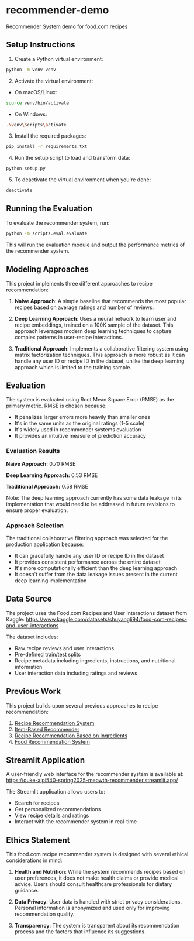 # recommender-demo
Recommender System demo for food.com recipes

## Setup Instructions

1. Create a Python virtual environment:
```bash
python -m venv venv
```

2. Activate the virtual environment:
- On macOS/Linux:
```bash
source venv/bin/activate
```
- On Windows:
```bash
.\venv\Scripts\activate
```

3. Install the required packages:
```bash
pip install -r requirements.txt
```

4. Run the setup script to load and transform data:
```bash
python setup.py
```

5. To deactivate the virtual environment when you're done:
```bash
deactivate
```

## Running the Evaluation

To evaluate the recommender system, run:
```bash
python -m scripts.eval.evaluate
```

This will run the evaluation module and output the performance metrics of the recommender system.

## Modeling Approaches

This project implements three different approaches to recipe recommendation:

1. **Naive Approach**: A simple baseline that recommends the most popular recipes based on average ratings and number of reviews.

2. **Deep Learning Approach**: Uses a neural network to learn user and recipe embeddings, trained on a 100K sample of the dataset. This approach leverages modern deep learning techniques to capture complex patterns in user-recipe interactions.

3. **Traditional Approach**: Implements a collaborative filtering system using matrix factorization techniques. This approach is more robust as it can handle any user ID or recipe ID in the dataset, unlike the deep learning approach which is limited to the training sample.

## Evaluation

The system is evaluated using Root Mean Square Error (RMSE) as the primary metric. RMSE is chosen because:
- It penalizes larger errors more heavily than smaller ones
- It's in the same units as the original ratings (1-5 scale)
- It's widely used in recommender systems evaluation
- It provides an intuitive measure of prediction accuracy

### Evaluation Results
**Naive Approach:** 0.70 RMSE

**Deep Learning Approach:** 0.53 RMSE

**Traditional Approach:** 0.58 RMSE

Note: The deep learning approach currently has some data leakage in its implementation that would need to be addressed in future revisions to ensure proper evaluation.

### Approach Selection
The traditional collaborative filtering approach was selected for the production application because:
- It can gracefully handle any user ID or recipe ID in the dataset
- It provides consistent performance across the entire dataset
- It's more computationally efficient than the deep learning approach
- It doesn't suffer from the data leakage issues present in the current deep learning implementation

## Data Source

The project uses the Food.com Recipes and User Interactions dataset from Kaggle:
https://www.kaggle.com/datasets/shuyangli94/food-com-recipes-and-user-interactions

The dataset includes:
- Raw recipe reviews and user interactions
- Pre-defined train/test splits
- Recipe metadata including ingredients, instructions, and nutritional information
- User interaction data including ratings and reviews

## Previous Work

This project builds upon several previous approaches to recipe recommendation:

1. [Recipe Recommendation System](https://www.kaggle.com/code/engyyyy/recipe-recommendation-system)
2. [Item-Based Recommender](https://www.kaggle.com/code/ipekgamzeucal/item-based-recommender)
3. [Recipe Recommendation Based on Ingredients](https://www.kaggle.com/code/ipekgamzeucal/recipe-recommendation-based-on-ingredients)
4. [Food Recommendation System](https://www.kaggle.com/code/capgos/food-recommendation-system-assignment-1)

## Streamlit Application

A user-friendly web interface for the recommender system is available at:
https://duke-aipi540-spring2025-meowth-recommender.streamlit.app/

The Streamlit application allows users to:
- Search for recipes
- Get personalized recommendations
- View recipe details and ratings
- Interact with the recommender system in real-time

## Ethics Statement

This food.com recipe recommender system is designed with several ethical considerations in mind:

1. **Health and Nutrition**: While the system recommends recipes based on user preferences, it does not make health claims or provide medical advice. Users should consult healthcare professionals for dietary guidance.

2. **Data Privacy**: User data is handled with strict privacy considerations. Personal information is anonymized and used only for improving recommendation quality.

3. **Transparency**: The system is transparent about its recommendation process and the factors that influence its suggestions.
